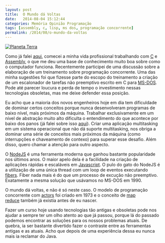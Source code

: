 ```yaml
---
layout: post
title:  O Mundo dá Voltas
date:   2014-08-04 15:12:44
categories: Memória Opinião Programação
tags: [assembly, c, lisp, ms dos, programação concorrente]
permalink: /2014/08/o-mundo-da-voltas
---
```


[![Planeta Terra](http://borba.blog.br/wordpress/wp-content/uploads/2014/08/terra.jpg "")](http://borba.blog.br/2013/11/uma-licao-para-nao-ser-aprendida/ "Uma Lição para não ser Aprendida")

Como já falei [aqui](http://borba.blog.br/2013/11/uma-licao-para-nao-ser-aprendida/ "Uma Lição para não ser Aprendida"), comecei a minha vida profissional trabalhando com [C](http://pt.wikipedia.org/wiki/C_(linguagem_de_programa%C3%A7%C3%A3o) "C") e [Assembly](http://pt.wikipedia.org/wiki/Assembly "Assembly"), o que me deu uma base de conhecimento muito boa sobre como o computador funciona. Recentemente participei de uma discussão sobre a elaboração de um treinamento sobre programação concorrente. Uma das minha sugestões foi que fizesse parte do escopo do treinamento a criação de um escalonador de tarefas não preemptivo escrito em C para [MS-DOS](http://pt.wikipedia.org/wiki/MS-DOS "MS-DOS"). Pode até parecer loucura e perda de tempo o investimento nessas tecnologias obsoletas, mas me deixe defender essa posição.

Eu acho que a maioria dos novos engenheiros hoje em dia tem dificuldade de dominar certos conceitos porque nunca desenvolveram programas de baixo nível, mais próximos da máquina. Trabalhar exclusivamente em um nível de abstração muito alto dificulta o entendimento do que acontece por baixo dos panos (já falei sobre isso [aqui](http://borba.blog.br/2008/09/aprenda-c/ "Aprenda C")). Criar uma aplicação multitasking em um sistema operacional que não dá suporte multitasking, nos obriga a dominar uma série de conceitos mais próximos da máquina (como interrupções e chaveamento de contexo) para superar esse desafio. Além disso, quero chamar a atenção para outro aspecto.

O [NodeJS](http://nodejs.org/ "NodeJS") é uma ferramenta moderna que ganhou bastante popularidade nos últimos anos. O maior apelo dela é a facilidade na criação de aplicações rápidas e escaláveis em [Javascript](http://pt.wikipedia.org/wiki/Javascript "Javascript"). O pulo do gato do NodeJS é a utilização de uma única thread com um loop de eventos executando [fibers](http://en.wikipedia.org/wiki/Fiber_(computer_science) "Fibers"). Fiber nada mais é do que um processo de excução não preemptivo. Exatamente a mesma solução que usávamos no MS-DOS em 1990.

O mundo dá voltas, e não é só neste caso. O modelo de programação concorrente com [actors](http://en.wikipedia.org/wiki/Actor_model "Actors Model") foi criado em 1973 e o conceito de [map reduce](http://en.wikipedia.org/wiki/Lisp_(programming_language) "LISP") também já existia antes de eu nascer.

Fazer um curso hoje usando tecnologias tão antigas e obsoletas pode nos ajudar a sempre ter um olho atento ao que já passou, porque lá do passado podemos encontrar as soluções para os nossos problemas atuais. De quebra, ia ser bastante divertido fazer o contraste entre as ferramentas antigas e as atuais. Acho que depois de uma experiência dessa eu nunca mais ia reclamar do Java.